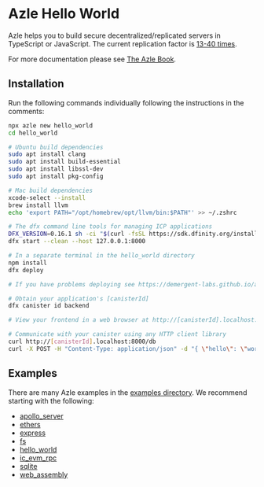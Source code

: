 # Azle Hello World

Azle helps you to build secure decentralized/replicated servers in TypeScript or JavaScript. The current replication factor is [13-40 times](https://dashboard.internetcomputer.org/subnets).

For more documentation please see [The Azle Book](https://demergent-labs.github.io/azle/).

## Installation

Run the following commands individually following the instructions in the comments:

```bash
npx azle new hello_world
cd hello_world

# Ubuntu build dependencies
sudo apt install clang
sudo apt install build-essential
sudo apt install libssl-dev
sudo apt install pkg-config

# Mac build dependencies
xcode-select --install
brew install llvm
echo 'export PATH="/opt/homebrew/opt/llvm/bin:$PATH"' >> ~/.zshrc

# The dfx command line tools for managing ICP applications
DFX_VERSION=0.16.1 sh -ci "$(curl -fsSL https://sdk.dfinity.org/install.sh)"
dfx start --clean --host 127.0.0.1:8000

# In a separate terminal in the hello_world directory
npm install
dfx deploy

# If you have problems deploying see https://demergent-labs.github.io/azle/deployment.html#common-deployment-issues

# Obtain your application's [canisterId]
dfx canister id backend

# View your frontend in a web browser at http://[canisterId].localhost:8000

# Communicate with your canister using any HTTP client library
curl http://[canisterId].localhost:8000/db
curl -X POST -H "Content-Type: application/json" -d "{ \"hello\": \"world\" }" http://[canisterId].localhost:8000/db/update
```

## Examples

There are many Azle examples in the [examples directory](https://github.com/demergent-labs/azle/tree/main/examples). We recommend starting with the following:

-   [apollo_server](https://github.com/demergent-labs/azle/tree/main/examples/apollo_server)
-   [ethers](https://github.com/demergent-labs/azle/tree/main/examples/ethers)
-   [express](https://github.com/demergent-labs/azle/tree/main/examples/express)
-   [fs](https://github.com/demergent-labs/azle/tree/main/examples/fs)
-   [hello_world](https://github.com/demergent-labs/azle/tree/main/examples/hello_world)
-   [ic_evm_rpc](https://github.com/demergent-labs/azle/tree/main/examples/ic_evm_rpc)
-   [sqlite](https://github.com/demergent-labs/azle/tree/main/examples/sqlite)
-   [web_assembly](https://github.com/demergent-labs/azle/tree/main/examples/web_assembly)
